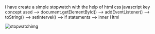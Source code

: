 i have create a simple stopwatch with the help of html css javascript
key concept used  --> document.getElementById() 
                  --> addEventListener()
                  --> toString()
                  --> setIntervel()
                  --> if statements
                  --> inner Html
    
![stopwatchimg](https://github.com/DilbaghToor/Javascript-Quote-Generator-/assets/129930782/a251ac0e-e2da-493f-a9d0-9f7ae3b30f68)
